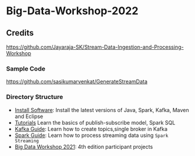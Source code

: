 # Big-Data-Workshop-2022

## Credits
https://github.com/Jayaraja-SK/Stream-Data-Ingestion-and-Processing-Workshop

### Sample Code
https://github.com/sasikumarvenkat/GenerateStreamData

### Directory Structure
- [Install Software](Installation-Procedure/Latest): Install the latest versions of Java, Spark, Kafka, Maven and Eclipse
- [Tutorials](Tutorials/) Learn the basics of publish-subscribe model, Spark SQL
- [Kafka Guide](Apache-Kafka-Guide/): Learn how to create topics,single broker in Kafka
- [Spark Guide](Apache-Spark-Guide/): Learn how to process streaming data using ``Spark Streaming``
- [Big Data Workshop 2021](Big-Data-Workshop-2021/): 4th edition participant projects

